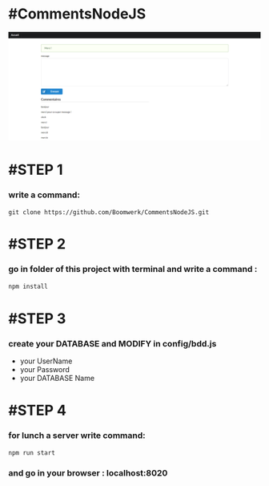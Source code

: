 #CommentsNodeJS
================

![Livre d'or NodeJS](https://github.com/Boomwerk/CommentsNodeJS/blob/master/Capture.PNG)



#STEP 1 
=========

### write a command:

    git clone https://github.com/Boomwerk/CommentsNodeJS.git

#STEP 2
=======

### go in folder of this project with terminal and write a command :

    npm install
  
#STEP 3
=======

### create your DATABASE and MODIFY in config/bdd.js

* your UserName
* your Password
* your DATABASE Name

#STEP 4
=======

### for lunch a server write command:

    npm run start

### and go in your browser : localhost:8020


